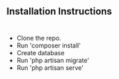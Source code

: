 
## Installation Instructions
#

- Clone the repo.
- Run 'composer install'
- Create database 
- Run 'php artisan migrate'
- Run 'php artisan serve'




